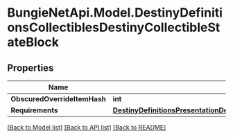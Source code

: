 
# BungieNetApi.Model.DestinyDefinitionsCollectiblesDestinyCollectibleStateBlock

## Properties

Name | Type | Description | Notes
------------ | ------------- | ------------- | -------------
**ObscuredOverrideItemHash** | **int** |  | [optional] 
**Requirements** | [**DestinyDefinitionsPresentationDestinyPresentationNodeRequirementsBlock**](DestinyDefinitionsPresentationDestinyPresentationNodeRequirementsBlock.md) |  | [optional] 

[[Back to Model list]](../README.md#documentation-for-models)
[[Back to API list]](../README.md#documentation-for-api-endpoints)
[[Back to README]](../README.md)

